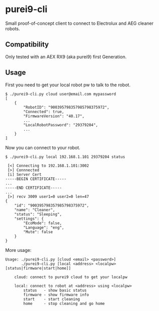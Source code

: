 purei9-cli
==========

Small proof-of-concept client to connect to Electrolux and AEG cleaner robots.

Compatibility
-------------

Only tested with an AEX RX9 (aka purei9) first Generation.

Usage
-----

First you need to get your local robot pw to talk to the robot.

	$ ./purei9-cli.py cloud user@email.com mypassword
	[
		{
			"RobotID": "900395798357985798375972",
			"Connected": true,
			"FirmwareVersion": "40.17",
			...
			"LocalRobotPassword": "29379204",
			...
		}
	]
	
Now you can connect to your robot.

	$ ./purei9-cli.py local 192.168.1.101 29379204 status
	
	 [<] Connecting to 192.168.1.101:3002
	 [>] Connnected
	 [i] Server Cert
	-----BEGIN CERTIFICATE-----
	...
	-----END CERTIFICATE-----
	...
	 [>] recv 3009 user1=0 user2=0 len=47
	{
		"id": "900395798357985798375972",
		"name": "Cleaner",
		"status": "Sleeping",
		"settings": {
			"EcoMode": false,
			"Language": "eng",
			"Mute": false
		}
	}

More usage:

	Usage: ./purei9-cli.py [cloud <email> <password>]
	       ./purei9-cli.py [local <address> <localpw> [status|firmware|start|home]]

		cloud: connect to purei9 cloud to get your localpw

		local: connect to robot at <address> using <localpw>
			status   - show basic status
			firmware - show firmware info
			start    - start cleaning
			home     - stop cleaning and go home

